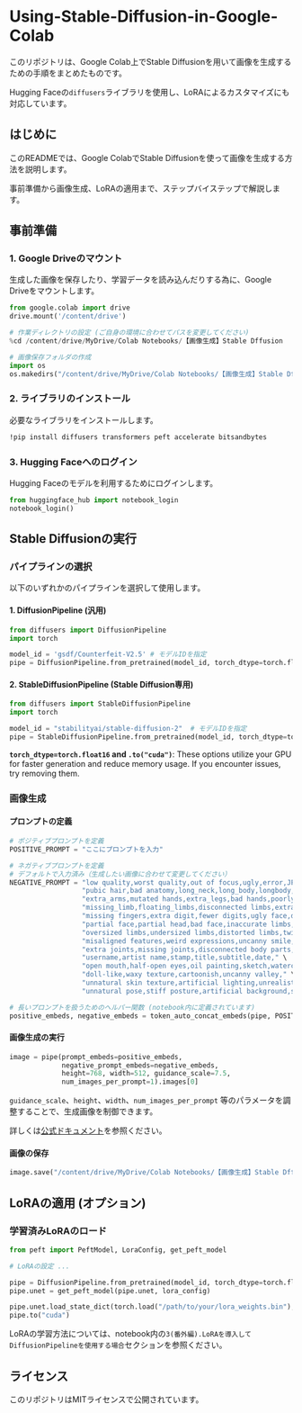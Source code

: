 # Using-Stable-Diffusion-in-Google-Colab

このリポジトリは、Google Colab上でStable Diffusionを用いて画像を生成するための手順をまとめたものです。

Hugging Faceの`diffusers`ライブラリを使用し、LoRAによるカスタマイズにも対応しています。


## はじめに

このREADMEでは、Google ColabでStable Diffusionを使って画像を生成する方法を説明します。

事前準備から画像生成、LoRAの適用まで、ステップバイステップで解説します。


## 事前準備

### 1. Google Driveのマウント

生成した画像を保存したり、学習データを読み込んだりする為に、Google Driveをマウントします。

```python
from google.colab import drive
drive.mount('/content/drive')

# 作業ディレクトリの設定 (ご自身の環境に合わせてパスを変更してください)
%cd /content/drive/MyDrive/Colab Notebooks/【画像生成】Stable Dffusion

# 画像保存フォルダの作成
import os
os.makedirs("/content/drive/MyDrive/Colab Notebooks/【画像生成】Stable Dffusion/Image_storage_folder", exist_ok=True)
```

### 2. ライブラリのインストール

必要なライブラリをインストールします。

```bash
!pip install diffusers transformers peft accelerate bitsandbytes
```

### 3. Hugging Faceへのログイン

Hugging Faceのモデルを利用するためにログインします。

```python
from huggingface_hub import notebook_login
notebook_login()
```

## Stable Diffusionの実行

### パイプラインの選択

以下のいずれかのパイプラインを選択して使用します。

#### 1. DiffusionPipeline (汎用)

```python
from diffusers import DiffusionPipeline
import torch

model_id = 'gsdf/Counterfeit-V2.5' # モデルIDを指定
pipe = DiffusionPipeline.from_pretrained(model_id, torch_dtype=torch.float16).to("cuda")
```

#### 2. StableDiffusionPipeline (Stable Diffusion専用)

```python
from diffusers import StableDiffusionPipeline
import torch

model_id = "stabilityai/stable-diffusion-2"  # モデルIDを指定
pipe = StableDiffusionPipeline.from_pretrained(model_id, torch_dtype=torch.float16).to("cuda")
```

**`torch_dtype=torch.float16` and `.to("cuda")`**:  These options utilize your GPU for faster generation and reduce memory usage.  If you encounter issues, try removing them.


### 画像生成

#### プロンプトの定義

```python
# ポジティブプロンプトを定義
POSITIVE_PROMPT = "ここにプロンプトを入力"

# ネガティブプロンプトを定義
# デフォルトで入力済み（生成したい画像に合わせて変更してください）
NEGATIVE_PROMPT = "low quality,worst quality,out of focus,ugly,error,JPEG artifacts,low resolution,blurry,bokeh," \
                  "pubic hair,bad anatomy,long_neck,long_body,longbody,deformed,mutated,disfigured,missing arms," \
                  "extra_arms,mutated hands,extra_legs,bad hands,poorly_drawn_hands,malformed_hands," \
                  "missing_limb,floating_limbs,disconnected limbs,extra_fingers,bad fingers,liquid fingers," \
                  "missing fingers,extra digit,fewer digits,ugly face,deformed eyes," \
                  "partial face,partial head,bad face,inaccurate limbs,cropped,wrong perspective,bad proportions," \
                  "oversized limbs,undersized limbs,distorted limbs,twisted body,asymmetrical face," \
                  "misaligned features,weird expressions,uncanny smile,closed eyes when they should be open," \
                  "extra joints,missing joints,disconnected body parts,text,signature,watermark," \
                  "username,artist name,stamp,title,subtitle,date," \
                  "open mouth,half-open eyes,oil painting,sketch,watercolor,2D,flat color,plastic look," \
                  "doll-like,waxy texture,cartoonish,uncanny valley," \
                  "unnatural skin texture,artificial lighting,unrealistic shadows,uncanny skin tone," \
                  "unnatural pose,stiff posture,artificial background,synthetic looking,artificial looking"

# 長いプロンプトを扱うためのヘルパー関数 (notebook内に定義されています)
positive_embeds, negative_embeds = token_auto_concat_embeds(pipe, POSITIVE_PROMPT, NEGATIVE_PROMPT)
```

#### 画像生成の実行

```python
image = pipe(prompt_embeds=positive_embeds,
             negative_prompt_embeds=negative_embeds,
             height=768, width=512, guidance_scale=7.5,
             num_images_per_prompt=1).images[0]
```

`guidance_scale`、`height`、`width`、`num_images_per_prompt` 等のパラメータを調整することで、生成画像を制御できます。 

詳しくは[公式ドキュメント](https://huggingface.co/docs/diffusers/main/en/index)を参照ください。


#### 画像の保存

```python
image.save("/content/drive/MyDrive/Colab Notebooks/【画像生成】Stable Dffusion/Image_storage_folder/生成画像.png")
```


## LoRAの適用 (オプション)

### 学習済みLoRAのロード

```python
from peft import PeftModel, LoraConfig, get_peft_model

# LoRAの設定 ...

pipe = DiffusionPipeline.from_pretrained(model_id, torch_dtype=torch.float16, variant="fp16")
pipe.unet = get_peft_model(pipe.unet, lora_config)

pipe.unet.load_state_dict(torch.load("/path/to/your/lora_weights.bin"), strict=False)  # LoRAの重みのパスを指定
pipe.to("cuda")
```

LoRAの学習方法については、notebook内の`3(番外編).LoRAを導入してDiffusionPipelineを使用する場合`セクションを参照ください。


## ライセンス

このリポジトリはMITライセンスで公開されています。
